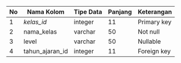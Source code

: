 | No | Nama Kolom | Tipe Data | Panjang | Keterangan |
|----|-----------------|-----------|---------|-----------------|
| 1  | _kelas_id_      | integer   | 11      | Primary key     |
| 2  | nama_kelas      | varchar   | 50      | Not null        |
| 3  | level           | varchar   | 50      | Nullable        |
| 4  | tahun_ajaran_id | integer   | 11      | Foreign key     | 